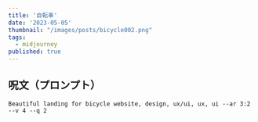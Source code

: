 ```yaml
---
title: '自転車'
date: '2023-05-05'
thumbnail: "/images/posts/bicycle002.png"
tags:
  - midjourney
published: true
---
```


## 呪文（プロンプト）
```
Beautiful landing for bicycle website, design, ux/ui, ux, ui --ar 3:2 --v 4 --q 2
```